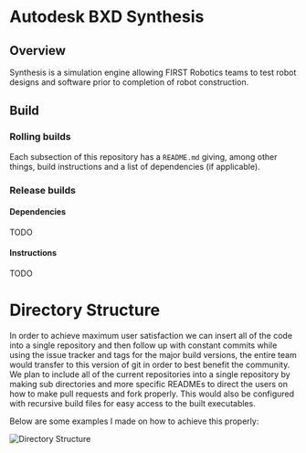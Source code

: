 # Autodesk BXD Synthesis
## Overview
Synthesis is a simulation engine allowing FIRST Robotics teams to test robot designs and software prior to completion of robot construction.

## Build
### Rolling builds
Each subsection of this repository has a `README.md` giving, among other things, build instructions and a list of dependencies (if applicable).

### Release builds
#### Dependencies
TODO
#### Instructions
TODO

# Directory Structure

In order to achieve maximum user satisfaction we can insert all of the code into a single repository and
then follow up with constant commits while using
the issue tracker and tags for the major build
versions, the entire team would transfer to this
version of git in order to best benefit the
community. We plan to include all of the current
repositories into a single repository by making
sub directories and more specific READMEs to
direct the users on how to make pull requests
and fork properly. This would also be configured
with recursive build files for easy access to the
built executables. 

Below are some examples I
made on how to achieve this properly:

![Directory Structure](https://cloud.githubusercontent.com/assets/6741771/16959078/360a5042-4d98-11e6-904b-bf5f636f2430.png)
